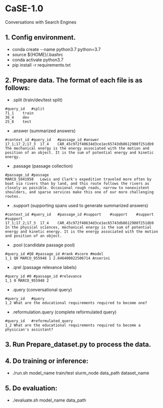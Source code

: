 # CaSE-1.0
 Conversations with Search Engines
 
## 1. Config environment.
+ conda create --name python3.7 python=3.7
+ source ${HOME}/.bashrc
+ conda activate python3.7
+ pip install -r requirements.txt
 
## 2. Prepare data. The format of each file is as follows:
+ .split (train/dev/test split)
```
#query_id	#split
71_1	train
36_4	dev
25_8	test
```
+ .answer (summarized answers)
```
#context_id	#query_id	#passage_id	#answer
17_1;17_2;17_3	17_4	CAR_45c972f40634d3ce1ec65743db8612908f251db9	The mechanical energy is the energy associated with the motion and position of an object. It is the sum of potential energy and kinetic energy.
```
+ .passage (passage collection)
```
#passage_id	#passage
MARCO_5941958	Lewis and Clark's expedition traveled more often by boat via rivers than by land, and this route follows the rivers as closely as possible. Occasional rough roads, narrow to nonexistent shoulders, and sparse services make this one of our more challenging routes.
```
+ .support (supporting spans used to generate summarized answers)
```
#context_id	#query_id	#passage_id	#support	#support	#support	#support
17_1;17_2;17_3	17_4	CAR_45c972f40634d3ce1ec65743db8612908f251db9	In the physical sciences, mechanical energy is the sum of potential energy and kinetic energy. It is the energy associated with the motion and position of an object.
```
+ .pool (candidate passage pool)
```
#query_id #Q0 #passage_id #rank #score #model
1_1 Q0 MARCO_955948 1 2.846400022506714 Anserini
```
+ .qrel (passage relevance labels)
```
#query_id #0 #passage_id #relevance
1_1 0 MARCO_955948 2
```
+ .query (conversational query)
```
#query_id	#query
1_2	What are the educational requirements required to become one?
```
+ .reformulation.query (complete reformulated query)
```
#query_id	#reformulated_query
1_2	What are the educational requirements required to become a physician's assistant?
```
## 3. Run Prepare_dataset.py to process the data.
 
## 4. Do training or inference: 
+ ./run.sh model_name train/test slurm_node data_path dataset_name
 
## 5. Do evaluation:
+ ./evaluate.sh model_name data_path
 
